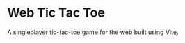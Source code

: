 # Web Tic Tac Toe

A singleplayer tic-tac-toe game for the web built using [Vite](https://vite.dev/).
